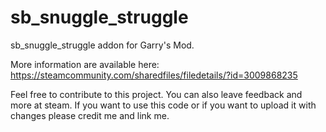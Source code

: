 # sb_snuggle_struggle

sb_snuggle_struggle addon for Garry's Mod.

More information are available here: 
https://steamcommunity.com/sharedfiles/filedetails/?id=3009868235

Feel free to contribute to this project. You can also leave feedback and more at steam. 
If you want to use this code or if you want to upload it with changes please credit me and link me.


